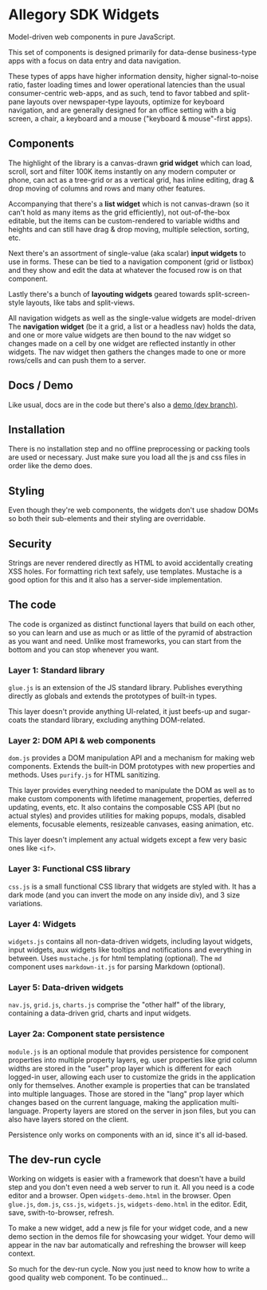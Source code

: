 
# Allegory SDK Widgets

Model-driven web components in pure JavaScript.

This set of components is designed primarily for data-dense business-type
apps with a focus on data entry and data navigation.

These types of apps have higher information density, higher signal-to-noise
ratio, faster loading times and lower operational latencies than the usual
consumer-centric web-apps, and as such, tend to favor tabbed and split-pane
layouts over newspaper-type layouts, optimize for keyboard navigation,
and are generally designed for an office setting with a big screen, a chair,
a keyboard and a mouse ("keyboard & mouse"-first apps).

## Components

The highlight of the library is a canvas-drawn **grid widget** which can load,
scroll, sort and filter 100K items instantly on any modern computer or phone,
can act as a tree-grid or as a vertical grid, has inline editing, drag & drop
moving of columns and rows and many other features.

Accompanying that there's a **list widget** which is not canvas-drawn (so it
can't hold as many items as the grid efficiently), not out-of-the-box editable,
but the items can be custom-rendered to variable widths and heights and can
still have drag & drop moving, multiple selection, sorting, etc.

Next there's an assortment of single-value (aka scalar) **input widgets** to
use in forms. These can be tied to a navigation component (grid or listbox)
and they show and edit the data at whatever the focused row is on that component.

Lastly there's a bunch of **layouting widgets** geared towards split-screen-style
layouts, like tabs and split-views.

All navigation widgets as well as the single-value widgets are model-driven
The **navigation widget** (be it a grid, a list or a headless nav) holds
the data, and one or more value widgets are then bound to the nav widget so
changes made on a cell by one widget are reflected instantly in other widgets.
The nav widget then gathers the changes made to one or more rows/cells and
can push them to a server.

## Docs / Demo

Like usual, docs are in the code but there's also a [demo (dev branch)].

[demo (dev branch)]: https://raw.githack.com/allegory-software/allegory-sdk/dev/tests/www/widgets-demo.html

## Installation

There is no installation step and no offline preprocessing or packing tools
are used or necessary. Just make sure you load all the js and css files in
order like the demo does.

## Styling

Even though they're web components, the widgets don't use shadow DOMs so
both their sub-elements and their styling are overridable.

## Security

Strings are never rendered directly as HTML to avoid accidentally creating
XSS holes. For formatting rich text safely, use templates. Mustache is a good
option for this and it also has a server-side implementation.

## The code

The code is organized as distinct functional layers that build on each other,
so you can learn and use as much or as little of the pyramid of abstraction
as you want and need. Unlike most frameworks, you can start from the bottom
and you can stop whenever you want.

### Layer 1: Standard library

`glue.js` is an extension of the JS standard library. Publishes everything
directly as globals and extends the prototypes of built-in types.

This layer doesn't provide anything UI-related, it just beefs-up and sugar-coats
the standard library, excluding anything DOM-related.

### Layer 2: DOM API & web components

`dom.js` provides a DOM manipulation API and a mechanism for making web
components. Extends the built-in DOM prototypes with new properties and methods.
Uses `purify.js` for HTML sanitizing.

This layer provides everything needed to manipulate the DOM as well as to make
custom components with lifetime management, properties, deferred updating,
events, etc. It also contains the composable CSS API (but no actual styles)
and provides utilities for making popups, modals, disabled elements,
focusable elements, resizeable canvases, easing animation, etc.

This layer doesn't implement any actual widgets except a few very basic ones
like `<if>`.

### Layer 3: Functional CSS library

`css.js` is a small functional CSS library that widgets are styled with.
It has a dark mode (and you can invert the mode on any inside div),
and 3 size variations.

### Layer 4: Widgets

`widgets.js` contains all non-data-driven widgets, including layout widgets,
input widgets, aux widgets like tooltips and notifications and everything
in between. Uses `mustache.js` for html templating (optional).
The `md` component uses `markdown-it.js` for parsing Markdown (optional).

### Layer 5: Data-driven widgets

`nav.js`, `grid.js`, `charts.js` comprise the "other half" of the library,
containing a data-driven grid, charts and input widgets.

### Layer 2a: Component state persistence

`module.js` is an optional module that provides persistence for component
properties into multiple property layers, eg. user properties like grid column
widths are stored in the "user" prop layer which is different for each logged-in user,
allowing each user to customize the grids in the application only for themselves.
Another example is properties that can be translated into multiple languages.
Those are stored in the "lang" prop layer which changes based on the current language,
making the application multi-language. Property layers are stored on the server in
json files, but you can also have layers stored on the client.

Persistence only works on components with an id, since it's all id-based.

## The dev-run cycle

Working on widgets is easier with a framework that doesn't have a build
step and you don't even need a web server to run it. All you need is a code
editor and a browser. Open `widgets-demo.html` in the browser. Open `glue.js`,
`dom.js`, `css.js`, `widgets.js`, `widgets-demo.html` in the editor.
Edit, save, swith-to-browser, refresh.

To make a new widget, add a new js file for your widget code, and a new demo
section in the demos file for showcasing your widget. Your demo will appear
in the nav bar automatically and refreshing the browser will keep context.

So much for the dev-run cycle. Now you just need to know how to write
a good quality web component. To be continued...
